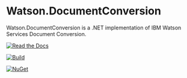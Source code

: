 # Watson.DocumentConversion
Watson.DocumentConversion is a .NET implementation of IBM Watson Services Document Conversion.

[![Read the Docs](https://readthedocs.org/projects/watsonnet/badge/?version=latest)](http://watsonnet.readthedocs.org/en/latest/)

[![Build](https://img.shields.io/appveyor/ci/damiendennehy/watson-documentconversion.svg)](https://ci.appveyor.com/project/DamienDennehy/watson-documentconversion)

[![NuGet](https://img.shields.io/nuget/vpre/Watson.DocumentConversion.svg)](https://www.nuget.org/packages/Watson.DocumentConversion/)

